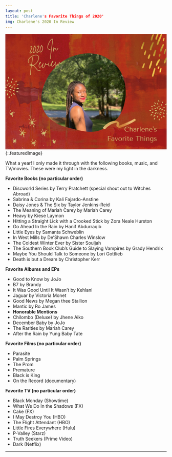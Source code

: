 ```yaml
---
layout: post
title: 'Charlene's Favorite Things of 2020'
img: Charlene's 2020 In Review
---
```

![Charlene's 2020 in Review](/assets/myfavethings.png){:.featuredImage}

<div class="message">
What a year! I only made it through with the following books, music, and TV/movies. These were my light in the darkness.
</div>

**Favorite Books (no particular order)**
* Discworld Series by Terry Pratchett (special shout out to Witches Abroad)
* Sabrina & Corina by Kali Fajardo-Anstine
* Daisy Jones & The Six by Taylor Jenkins-Reid
* The Meaning of Mariah Carey by Mariah Carey
* Heavy by Kiese Laymon
* Hitting a Straight Lick with a Crooked Stick by Zora Neale Hurston
* Go Ahead In the Rain by Hanif Abdurraqib
* Little Eyes by Samanta Schweblin
* In West Mills by De’Shawn Charles Winslow
* The Coldest Winter Ever by Sister Souljah
* The Southern Book Club’s Guide to Slaying Vampires by Grady Hendrix
* Maybe You Should Talk to Someone by Lori Gottlieb
* Death is but a Dream by Christopher Kerr

**Favorite Albums and EPs**
* Good to Know by JoJo
* B7 by Brandy
* It Was Good Until It Wasn’t by Kehlani
* Jaguar by Victoria Monet
* Good News by Megan thee Stallion
* Mantic by Ro James
* **Honorable Mentions**
 * Chilombo (Deluxe) by Jhene Aiko
 * December Baby by JoJo
 * The Rarities by Mariah Carey
 * After the Rain by Yung Baby Tate

**Favorite Films (no particular order)**
* Parasite
* Palm Springs
* The Prom
* Premature
* Black is King
* On the Record (documentary)

**Favorite TV (no particular order)**
* Black Monday (Showtime)
* What We Do In the Shadows (FX)
* Cake (FX)
* I May Destroy You (HBO)
* The Flight Attendant (HBO)
* Little Fires Everywhere (Hulu)
* P-Valley (Starz)
* Truth Seekers (Prime Video)
* Dark (Netflix)

---
